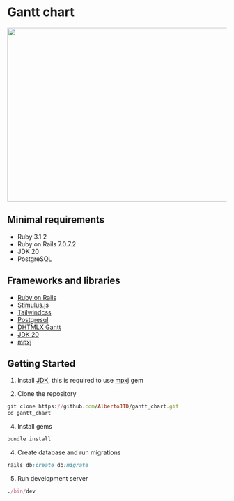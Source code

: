 # Gantt chart
<p align="center">
  <img src="https://github.com/AlbertoJTD/gantt_chart/assets/89556233/aad13789-37eb-47cc-963f-870c0eebae3e" width="850" height="400" style="text-align:center;">
</p>



## Minimal requirements
- Ruby 3.1.2
- Ruby on Rails 7.0.7.2
- JDK 20
- PostgreSQL

## Frameworks and libraries
- [Ruby on Rails](https://rubyonrails.org)
- [Stimulus.js](https://stimulus.hotwired.dev)
- [Tailwindcss](https://tailwindui.com)
- [Postgresql](https://postgresapp.com)
- [DHTMLX Gantt](https://docs.dhtmlx.com/gantt/)
- [JDK 20](https://www.oracle.com/java/technologies/downloads/)
- [mpxj](https://rubygems.org/gems/mpxj)

## Getting Started

1. Install [JDK](https://www.oracle.com/java/technologies/downloads), this is required to use [mpxj](https://rubygems.org/gems/mpxj) gem

2. Clone the repository
```ruby
git clone https://github.com/AlbertoJTD/gantt_chart.git
cd gantt_chart
```

4. Install gems
```ruby
bundle install
```

4. Create database and run migrations
```ruby
rails db:create db:migrate
```




5. Run development server
```ruby
./bin/dev
```
